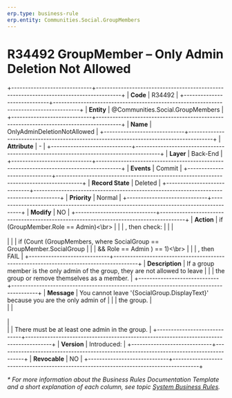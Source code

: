 ```yaml
---
erp.type: business-rule
erp.entity: Communities.Social.GroupMembers
---
```


# R34492 GroupMember – Only Admin Deletion Not Allowed
+-----------------------------+---------------------------------------------------------------------------------------+
| **Code**                    | R34492                                                                                |
+-----------------------------+---------------------------------------------------------------------------------------+
| **Entity**                  | @Communities.Social.GroupMembers                                                      |
+-----------------------------+---------------------------------------------------------------------------------------+
| **Name**                    | OnlyAdminDeletionNotAllowed                                                           |
+-----------------------------+---------------------------------------------------------------------------------------+
| **Attribute**               | \-                                                                                    |
+-----------------------------+---------------------------------------------------------------------------------------+
| **Layer**                   | Back-End                                                                              |
+-----------------------------+---------------------------------------------------------------------------------------+
| **Events**                  | Commit                                                                                |
+-----------------------------+---------------------------------------------------------------------------------------+
| **Record State**            | Deleted                                                                               |
+-----------------------------+---------------------------------------------------------------------------------------+
| **Priority**                | Normal                                                                                |
+-----------------------------+---------------------------------------------------------------------------------------+
| **Modify**                  | NO                                                                                    |
+-----------------------------+---------------------------------------------------------------------------------------+
| **Action**                  | if (GroupMember.Role == Admin)<\br>                                                   | 
|                             | , then check:                                                                         | 
|                             | <br><br>                                                                              | 
|                             |      if (Count (GroupMembers, where SocialGroup == GroupMember.SocialGroup            | 
|                             |                 && Role == Admin ) == 1)<\br>                                         | 
|                             |       , then FAIL                                                                     |
+-----------------------------+---------------------------------------------------------------------------------------+
| **Description**             | If a group member is the only admin of the group, they are not allowed to leave       | 
|                             | the group or remove themselves as a member.                                           | 
+-----------------------------+---------------------------------------------------------------------------------------+
| **Message**                 | You cannot leave '{SocialGroup.DisplayText}' because you are the only admin of        | 
|                             | the group.                                                                            |  
|                             | <br><br>                                                                              |    
|                             | There must be at least one admin in the group.                                        | 
+-----------------------------+---------------------------------------------------------------------------------------+
| **Version**                 | Introduced:                                                                           |
+-----------------------------+---------------------------------------------------------------------------------------+
| **Revocable**               | NO                                                                                    |
+-----------------------------+---------------------------------------------------------------------------------------+

*\* For more information about the Business Rules Documentation Template and a short explanation of each column, see
topic [System Business Rules](../templates/template-description-system-business-rules.md).*
